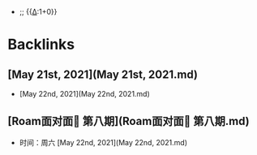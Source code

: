 - ;;  {{[∆](∆.md):1+0}}

# Backlinks
## [May 21st, 2021](May 21st, 2021.md)
- [May 22nd, 2021](May 22nd, 2021.md)

## [Roam面对面🍜 第八期](Roam面对面🍜 第八期.md)
- 时间：周六 [May 22nd, 2021](May 22nd, 2021.md)

